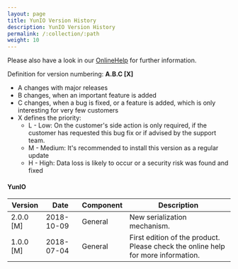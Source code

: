```yaml
---
layout: page
title: YunIO Version History
description: YunIO Version History
permalink: /:collection/:path
weight: 10
---
```


Please also have a look in our [OnlineHelp](https://help.theobald-software.com/en/) for further information.

Definition for version numbering: **A.B.C [X]**

- A changes with major releases
- B changes, when an important feature is added
- C changes, when a bug is fixed, or a feature is added, which is only interesting for very few customers
- X defines the priority:
	- L - Low: On the customer's side action is only required, if the customer has requested this bug fix or if advised by the support team.
	- M - Medium: It's recommended to install this version as a regular update
	- H - High: Data loss is likely to occur or a security risk was found and fixed

#### YunIO

| Version   | Date       | Component | Description                                                                      |
|-----------|------------|-----------|----------------------------------------------------------------------------------|
| 2.0.0 [M] | 2018-10-09 | General   | New serialization mechanism.                                                     |
| 1.0.0 [M] | 2018-07-04 | General   | First edition of the product. Please check the online help for more information. |